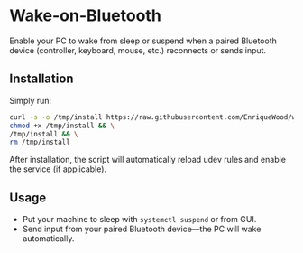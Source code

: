 # Wake-on-Bluetooth

Enable your PC to wake from sleep or suspend when a paired Bluetooth device (controller, keyboard, mouse, etc.) reconnects or sends input.

## Installation

Simply run:

```bash
curl -s -o /tmp/install https://raw.githubusercontent.com/EnriqueWood/wake-on-bluetooth/refs/heads/main/install && \
chmod +x /tmp/install && \
/tmp/install && \
rm /tmp/install
```

After installation, the script will automatically reload udev rules and enable the service (if applicable).

## Usage

- Put your machine to sleep with `systemctl suspend` or from GUI.  
- Send input from your paired Bluetooth device—the PC will wake automatically.
